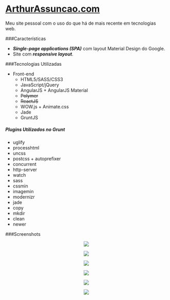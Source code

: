 [ArthurAssuncao.com](http://arthurassuncao.com)
===================

Meu site pessoal com o uso do que há de mais recente em tecnologias web.

###Características
* ***Single-page applications (SPA)*** com layout Material Design do Google. 
* Site com ***responsive layout***.

###Tecnologias Utilizadas
* Front-end
  * HTML5/SASS/CSS3
  * JavaScript/jQuery
  * AngularJS + AngularJS Material
  * ~~Polymer~~
  * ~~ReactJS~~
  * WOW.js + Animate.css
  * Jade
  * GruntJS

##### Plugins Utilizados no **Grunt**
* uglify
* processhtml
* uncss
* postcss + autoprefixer
* concurrent
* http-server
* watch
* sass
* cssmin
* imagemin
* modernizr
* jade
* copy
* mkdir
* clean
* newer

###Screenshots

<p align="center"><img src="https://github.com/ArthurAssuncao/arthurassuncao.github.io/blob/master/src/assets/img/portfolio/arthurassuncao-com/thumbnail-1.jpg"></p>

<p align="center"><img src="https://github.com/ArthurAssuncao/arthurassuncao.github.io/blob/master/src/assets/img/portfolio/arthurassuncao-com/0.jpg"></p>

<p align="center"><img src="https://github.com/ArthurAssuncao/arthurassuncao.github.io/blob/master/src/assets/img/portfolio/arthurassuncao-com/1.jpg"></p>

<p align="center"><img src="https://github.com/ArthurAssuncao/arthurassuncao.github.io/blob/master/src/assets/img/portfolio/arthurassuncao-com/3.jpg"></p>

<p align="center"><img src="https://github.com/ArthurAssuncao/arthurassuncao.github.io/blob/master/src/assets/img/portfolio/arthurassuncao-com/2.jpg"></p>

<p align="center"><img src="https://github.com/ArthurAssuncao/arthurassuncao.github.io/blob/master/src/assets/img/portfolio/arthurassuncao-com/4.jpg"></p>
